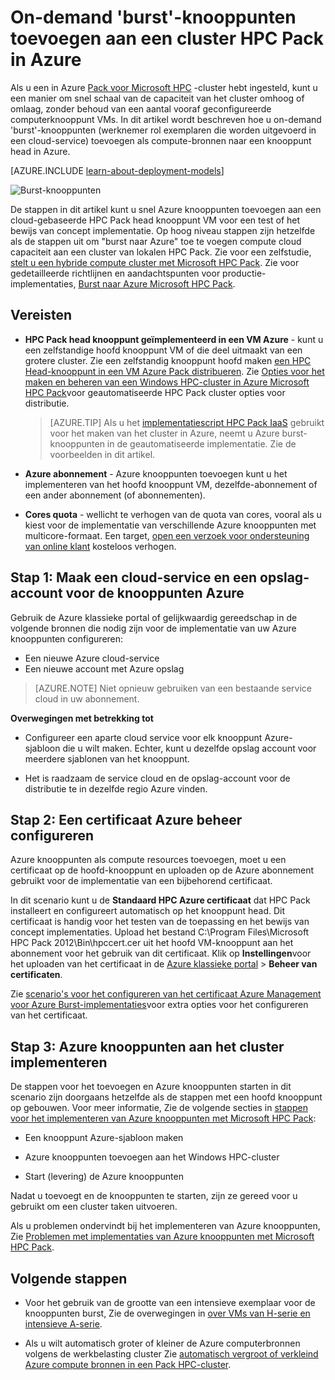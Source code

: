 <properties
 pageTitle="Burst-knooppunten toevoegen aan een cluster HPC Pack | Microsoft Azure"
 description="Meer informatie over het uitbreiden van een Pack HPC-cluster in Azure op verzoek door werknemer rol exemplaren die worden uitgevoerd in een cloud-service toe te voegen"
 services="virtual-machines-windows"
 documentationCenter=""
 authors="dlepow"
 manager="timlt"
 editor=""
 tags="azure-service-management,hpc-pack"/>
<tags
ms.service="virtual-machines-windows"
 ms.devlang="na"
 ms.topic="article"
 ms.tgt_pltfrm="vm-multiple"
 ms.workload="big-compute"
 ms.date="10/14/2016"
 ms.author="danlep"/>

# <a name="add-on-demand-burst-nodes-to-an-hpc-pack-cluster-in-azure"></a>On-demand 'burst'-knooppunten toevoegen aan een cluster HPC Pack in Azure



Als u een in Azure [Pack voor Microsoft HPC](https://technet.microsoft.com/library/cc514029) -cluster hebt ingesteld, kunt u een manier om snel schaal van de capaciteit van het cluster omhoog of omlaag, zonder behoud van een aantal vooraf geconfigureerde computerknooppunt VMs. In dit artikel wordt beschreven hoe u on-demand 'burst'-knooppunten (werknemer rol exemplaren die worden uitgevoerd in een cloud-service) toevoegen als compute-bronnen naar een knooppunt head in Azure. 

[AZURE.INCLUDE [learn-about-deployment-models](../../includes/learn-about-deployment-models-classic-include.md)]

![Burst-knooppunten][burst]

De stappen in dit artikel kunt u snel Azure knooppunten toevoegen aan een cloud-gebaseerde HPC Pack head knooppunt VM voor een test of het bewijs van concept implementatie. Op hoog niveau stappen zijn hetzelfde als de stappen uit om "burst naar Azure" toe te voegen compute cloud capaciteit aan een cluster van lokalen HPC Pack. Zie voor een zelfstudie, [stelt u een hybride compute cluster met Microsoft HPC Pack](../cloud-services/cloud-services-setup-hybrid-hpcpack-cluster.md). Zie voor gedetailleerde richtlijnen en aandachtspunten voor productie-implementaties, [Burst naar Azure Microsoft HPC Pack](https://technet.microsoft.com/library/gg481749.aspx).


## <a name="prerequisites"></a>Vereisten

* **HPC Pack head knooppunt geïmplementeerd in een VM Azure** - kunt u een zelfstandige hoofd knooppunt VM of die deel uitmaakt van een grotere cluster. Zie een zelfstandig knooppunt hoofd maken [een HPC Head-knooppunt in een VM Azure Pack distribueren](virtual-machines-windows-hpcpack-cluster-headnode.md). Zie [Opties voor het maken en beheren van een Windows HPC-cluster in Azure Microsoft HPC Pack](virtual-machines-windows-hpcpack-cluster-options.md)voor geautomatiseerde HPC Pack cluster opties voor distributie.

    >[AZURE.TIP] Als u het [implementatiescript HPC Pack IaaS](virtual-machines-windows-classic-hpcpack-cluster-powershell-script.md) gebruikt voor het maken van het cluster in Azure, neemt u Azure burst-knooppunten in de geautomatiseerde implementatie. Zie de voorbeelden in dit artikel.

* **Azure abonnement** - Azure knooppunten toevoegen kunt u het implementeren van het hoofd knooppunt VM, dezelfde-abonnement of een ander abonnement (of abonnementen).

* **Cores quota** - wellicht te verhogen van de quota van cores, vooral als u kiest voor de implementatie van verschillende Azure knooppunten met multicore-formaat. Een target, [open een verzoek voor ondersteuning van online klant](https://azure.microsoft.com/blog/2014/06/04/azure-limits-quotas-increase-requests/) kosteloos verhogen.

## <a name="step-1-create-a-cloud-service-and-a-storage-account-for-the-azure-nodes"></a>Stap 1: Maak een cloud-service en een opslag-account voor de knooppunten Azure

Gebruik de Azure klassieke portal of gelijkwaardig gereedschap in de volgende bronnen die nodig zijn voor de implementatie van uw Azure knooppunten configureren:

* Een nieuwe Azure cloud-service
* Een nieuwe account met Azure opslag

>[AZURE.NOTE] Niet opnieuw gebruiken van een bestaande service cloud in uw abonnement. 

**Overwegingen met betrekking tot**

* Configureer een aparte cloud service voor elk knooppunt Azure-sjabloon die u wilt maken. Echter, kunt u dezelfde opslag account voor meerdere sjablonen van het knooppunt.

* Het is raadzaam de service cloud en de opslag-account voor de distributie te in dezelfde regio Azure vinden.




## <a name="step-2-configure-an-azure-management-certificate"></a>Stap 2: Een certificaat Azure beheer configureren

Azure knooppunten als compute resources toevoegen, moet u een certificaat op de hoofd-knooppunt en uploaden op de Azure abonnement gebruikt voor de implementatie van een bijbehorend certificaat.

In dit scenario kunt u de **Standaard HPC Azure certificaat** dat HPC Pack installeert en configureert automatisch op het knooppunt head. Dit certificaat is handig voor het testen van de toepassing en het bewijs van concept implementaties. Upload het bestand C:\Program Files\Microsoft HPC Pack 2012\Bin\hpccert.cer uit het hoofd VM-knooppunt aan het abonnement voor het gebruik van dit certificaat. Klik op **Instellingen**voor het uploaden van het certificaat in de [Azure klassieke portal](https://manage.windowsazure.com) > **Beheer van certificaten**.

Zie [scenario's voor het configureren van het certificaat Azure Management voor Azure Burst-implementaties](http://technet.microsoft.com/library/gg481759.aspx)voor extra opties voor het configureren van het certificaat.

## <a name="step-3-deploy-azure-nodes-to-the-cluster"></a>Stap 3: Azure knooppunten aan het cluster implementeren



De stappen voor het toevoegen en Azure knooppunten starten in dit scenario zijn doorgaans hetzelfde als de stappen met een hoofd knooppunt op gebouwen. Voor meer informatie, Zie de volgende secties in [stappen voor het implementeren van Azure knooppunten met Microsoft HPC Pack](https://technet.microsoft.com/library/gg481758.aspx):

* Een knooppunt Azure-sjabloon maken

* Azure knooppunten toevoegen aan het Windows HPC-cluster

* Start (levering) de Azure knooppunten

Nadat u toevoegt en de knooppunten te starten, zijn ze gereed voor u gebruikt om een cluster taken uitvoeren.

Als u problemen ondervindt bij het implementeren van Azure knooppunten, Zie [Problemen met implementaties van Azure knooppunten met Microsoft HPC Pack](http://technet.microsoft.com/library/jj159097.aspx).

## <a name="next-steps"></a>Volgende stappen

* Voor het gebruik van de grootte van een intensieve exemplaar voor de knooppunten burst, Zie de overwegingen in [over VMs van H-serie en intensieve A-serie](virtual-machines-windows-a8-a9-a10-a11-specs.md).

* Als u wilt automatisch groter of kleiner de Azure computerbronnen volgens de werkbelasting cluster Zie [automatisch vergroot of verkleind Azure compute bronnen in een Pack HPC-cluster](virtual-machines-windows-classic-hpcpack-cluster-node-autogrowshrink.md).

<!--Image references-->
[burst]: ./media/virtual-machines-windows-classic-hpcpack-cluster-node-burst/burst.png
